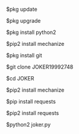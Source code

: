 $pkg update 

$pkg upgrade 

$pkg install python2 

$pip2 install mechanize 

$pkg install git 

$git clone JOKER19992748

$cd JOKER

$pip2 install mechanize 

$pip install requests 

$pip2 install requests 


$python2 joker.py
